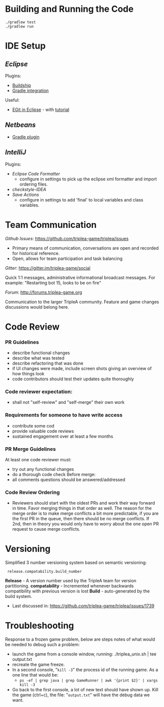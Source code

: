 # Building and Running the Code

```
./gradlew test
./gradlew run
```


# IDE Setup

## *Eclipse*
 Plugins:
  - [Buildship](https://github.com/eclipse/buildship/blob/master/docs/user/Installation.md)
  - [Gradle integration](https://marketplace.eclipse.org/content/buildship-gradle-integration)

Useful:
  - [EGit in Eclipse](http://www.eclipse.org/egit/) - with [tutorial](http://www.vogella.com/tutorials/EclipseGit/article.html)

## *Netbeans*
  - [Gradle plugin](http://plugins.netbeans.org/plugin/44510/gradle-support)

## *IntelliJ*

Plugins:
  - *Eclipse Code Formatter* 
    - configure in settings to pick up the eclipse xml formatter and import ordering files.
  - *checkstyle-IDEA*
  - *Save Actions*
    - configure in settings to add 'final' to local variables and class variables.

# Team Communication

*Github Issues*: https://github.com/triplea-game/triplea/issues
- Primary means of communication, conversations are open and recorded for historical reference.
- Open, allows for team participation and task balancing

*Gitter*: https://gitter.im/triplea-game/social

Quick 1:1 messages, administrative informational broadcast messages. 
For example: "Restarting bot 15, looks to be on fire"
  

*Forum*: http://forums.triplea-game.org

Communication to the larger TripleA community. Feature and game changes discussions would belong here.


# Code Review 

### PR Guidelines
- describe functional changes
- describe what was tested
- describe refactoring that was done
- if UI changes were made, include screen shots giving an overview of how things look
- code contributors should test their updates quite thoroughly

### Code reviewer expectation:
- shall not "self-review" and "self-merge" their own work 

### Requirements for someone to have write access
- contribute some cod
- provide valuable code reviews
- sustained engagement over at least a few months

### PR Merge Guidelines

At least one code reviewer must:
- try out any functional changes
- do a thorough code check
Before merge:
- all comments questions should be answered/addressed

### Code Review Ordering
- Reviewers should start with the oldest PRs and work their way forward in time. Favor merging things in that order as well. The reason for the merge order is to make merge conflicts a bit more predictable, if you are the first PR in the queue, then there should be no merge conflicts. If 2nd, then in theory you would only have to worry about the one open PR request to cause merge conflicts.


# Versioning 

Simplified 3 number versioning system based on semantic versioning:

 
``` release.compatability.build_number```


**Release** - A version number used by the TripleA team for version partitioning. 
**compatability** - Incremented whenever backwards compatibility with previous version is lost
**Build** - auto-generated by the build system.


* Last discussed in: https://github.com/triplea-game/triplea/issues/1739

# Troubleshooting

Response to a frozen game problem, below are steps notes of what would be needed to debug such a problem:

  - launch the game from a console window, running: ./triplea_unix.sh  | tee output.txt
  - recreate the game freeze.
  - In a second console, "`kill -3`" the process id of the running game. As a one line that would be:
     - `ps -ef | grep java | grep GameRunner | awk '{print $2}' | xargs kill -3`
  - Go back to the first console, a lot of new text should have shown up. Kill the game (ctrl+c), the file: "`output.txt`" will have the debug data we want.

